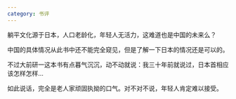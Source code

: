 ```yaml
---
category: 书评
---
```


躺平文化源于日本，人口老龄化，年轻人无活力，这难道也是中国的未来么？

中国的具体情况从此书中还不能完全窥见，但是了解一下日本的情况还是可以的。

不过大前研一这本书有点暮气沉沉，动不动就说：我三十年前就说过，日本首相应该怎样怎样...  

如此说话，完全是老人家顽固执拗的口气。对不对不说，年轻人肯定难以接受。


